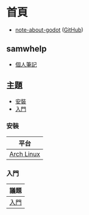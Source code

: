 
# 首頁

* [note-about-godot](https://samwhelp.github.io/note-about-godot/) ([GitHub](https://github.com/samwhelp/note-about-godot))


## samwhelp

* [個人筆記](https://samwhelp.github.io/book/)


## 主題

* [安裝](#安裝)
* [入門](#入門)


### 安裝

| 平台 |
| --- |
| [Arch Linux](https://samwhelp.github.io/note-about-godot/read/install/arch.html) |


### 入門

| 議題 |
| --- |
| [入門](https://samwhelp.github.io/note-about-godot/read/start.html) |

